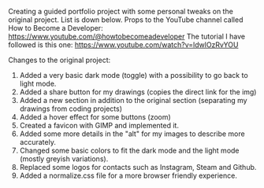 Creating a guided portfolio project with some personal tweaks on the original project.
List is down below.
Props to the YouTube channel called How to Become a Developer: https://www.youtube.com/@howtobecomeadeveloper 
The tutorial I have followed is this one: https://www.youtube.com/watch?v=ldwlOzRvYOU 

Changes to the original project:

1. Added a very basic dark mode (toggle) with a possibility to go back to light mode.
2. Added a share button for my drawings (copies the direct link for the img)
3. Added a new section in addition to the original section (separating my drawings from coding projects)
4. Added a hover effect for some buttons (zoom)
5. Created a favicon with GIMP and implemented it.
6. Added some more details in the "alt" for my images to describe more accurately.
7. Changed some basic colors to fit the dark mode and the light mode (mostly greyish variations).
8. Replaced some logos for contacts such as Instagram, Steam and Github.
9. Added a normalize.css file for a more browser friendly experience.